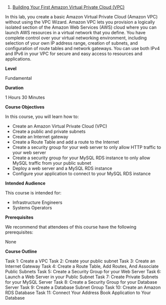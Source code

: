 1. [Building Your First Amazon Virtual Private Cloud (VPC)](https://explore.skillbuilder.aws/learn/courses/409/building-your-first-amazon-virtual-private-cloud)

In this lab, you create a basic Amazon Virtual Private Cloud (Amazon VPC) without using the VPC Wizard.
Amazon VPC lets you provision a logically isolated section of the Amazon Web Services (AWS) cloud where you can launch AWS resources in a virtual network that you define. You have complete control over your virtual networking environment, including selection of your own IP address range, creation of subnets, and configuration of route tables and network gateways.  You can use both IPv4 and IPv6 in your VPC for secure and easy access to resources and applications.


**Level**

Fundamental


**Duration**

1 Hours 30 Minutes


**Course Objectives**

In this course, you will learn how to:

- Create an Amazon Virtual Private Cloud (VPC)
- Create a public and private subnets
- Create an Internet gateway
- Create a Route Table and add a route to the Internet
- Create a security group for your web server to only allow HTTP traffic to your web server
- Create a security group for your MySQL RDS instance to only allow MySQL traffic from your public subnet
- Deploy a web server and a MySQL RDS instance
- Configure your application to connect to your MySQL RDS instance


**Intended Audience**

This course is intended for:

 - Infrastructure Engineers
 - Systems Operators


**Prerequisites**

We recommend that attendees of this course have the following prerequisites:

None

**Course Outline**

Task 1: Create a VPC
Task 2: Create your public subnet
Task 3: Create an Internet Gateway
Task 4: Create a Route Table, Add Routes, And Associate Public Subnets
Task 5: Create a Security Group for your Web Server
Task 6: Launch a Web Server in your Public Subnet
Task 7: Create Private Subnets for your MySQL Server
Task 8: Create a Security Group for your Database Server
Task 9: Create a Database Subnet Group
Task 10: Create an Amazon RDS Database
Task 11: Connect Your Address Book Application to Your Database
